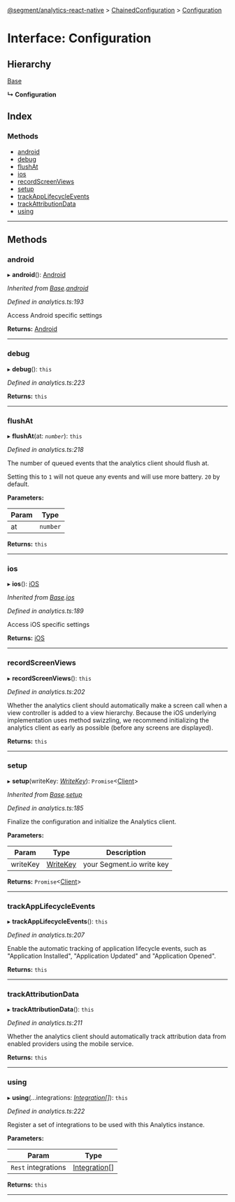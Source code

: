 [@segment/analytics-react-native](../README.md) > [ChainedConfiguration](../modules/analytics.chainedconfiguration.md) > [Configuration](../interfaces/analytics.chainedconfiguration.configuration.md)

# Interface: Configuration

## Hierarchy

 [Base](analytics.chainedconfiguration.base.md)

**↳ Configuration**

## Index

### Methods

* [android](analytics.chainedconfiguration.configuration.md#android)
* [debug](analytics.chainedconfiguration.configuration.md#debug)
* [flushAt](analytics.chainedconfiguration.configuration.md#flushat)
* [ios](analytics.chainedconfiguration.configuration.md#ios)
* [recordScreenViews](analytics.chainedconfiguration.configuration.md#recordscreenviews)
* [setup](analytics.chainedconfiguration.configuration.md#setup)
* [trackAppLifecycleEvents](analytics.chainedconfiguration.configuration.md#trackapplifecycleevents)
* [trackAttributionData](analytics.chainedconfiguration.configuration.md#trackattributiondata)
* [using](analytics.chainedconfiguration.configuration.md#using)

---

## Methods

<a id="android"></a>

###  android

▸ **android**(): [Android](analytics.chainedconfiguration.android.md)

*Inherited from [Base](analytics.chainedconfiguration.base.md).[android](analytics.chainedconfiguration.base.md#android)*

*Defined in analytics.ts:193*

Access Android specific settings

**Returns:** [Android](analytics.chainedconfiguration.android.md)

___
<a id="debug"></a>

###  debug

▸ **debug**(): `this`

*Defined in analytics.ts:223*

**Returns:** `this`

___
<a id="flushat"></a>

###  flushAt

▸ **flushAt**(at: *`number`*): `this`

*Defined in analytics.ts:218*

The number of queued events that the analytics client should flush at.

Setting this to `1` will not queue any events and will use more battery. `20` by default.

**Parameters:**

| Param | Type |
| ------ | ------ |
| at | `number` |

**Returns:** `this`

___
<a id="ios"></a>

###  ios

▸ **ios**(): [iOS](analytics.chainedconfiguration.ios.md)

*Inherited from [Base](analytics.chainedconfiguration.base.md).[ios](analytics.chainedconfiguration.base.md#ios)*

*Defined in analytics.ts:189*

Access iOS specific settings

**Returns:** [iOS](analytics.chainedconfiguration.ios.md)

___
<a id="recordscreenviews"></a>

###  recordScreenViews

▸ **recordScreenViews**(): `this`

*Defined in analytics.ts:202*

Whether the analytics client should automatically make a screen call when a view controller is added to a view hierarchy. Because the iOS underlying implementation uses method swizzling, we recommend initializing the analytics client as early as possible (before any screens are displayed).

**Returns:** `this`

___
<a id="setup"></a>

###  setup

▸ **setup**(writeKey: *[WriteKey](../#writekey)*): `Promise`<[Client](../classes/analytics.client.md)>

*Inherited from [Base](analytics.chainedconfiguration.base.md).[setup](analytics.chainedconfiguration.base.md#setup)*

*Defined in analytics.ts:185*

Finalize the configuration and initialize the Analytics client.

**Parameters:**

| Param | Type | Description |
| ------ | ------ | ------ |
| writeKey | [WriteKey](../#writekey) |  your Segment.io write key |

**Returns:** `Promise`<[Client](../classes/analytics.client.md)>

___
<a id="trackapplifecycleevents"></a>

###  trackAppLifecycleEvents

▸ **trackAppLifecycleEvents**(): `this`

*Defined in analytics.ts:207*

Enable the automatic tracking of application lifecycle events, such as "Application Installed", "Application Updated" and "Application Opened".

**Returns:** `this`

___
<a id="trackattributiondata"></a>

###  trackAttributionData

▸ **trackAttributionData**(): `this`

*Defined in analytics.ts:211*

Whether the analytics client should automatically track attribution data from enabled providers using the mobile service.

**Returns:** `this`

___
<a id="using"></a>

###  using

▸ **using**(...integrations: *[Integration](../#integration)[]*): `this`

*Defined in analytics.ts:222*

Register a set of integrations to be used with this Analytics instance.

**Parameters:**

| Param | Type |
| ------ | ------ |
| `Rest` integrations | [Integration](../#integration)[] |

**Returns:** `this`

___

